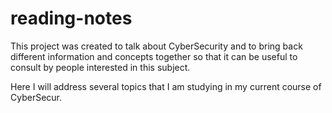 # reading-notes

This project was created to talk about CyberSecurity and to bring back different information and concepts together so that it can be useful to consult by people interested in this subject.

Here I will address several topics that I am studying in my current course of CyberSecur.


